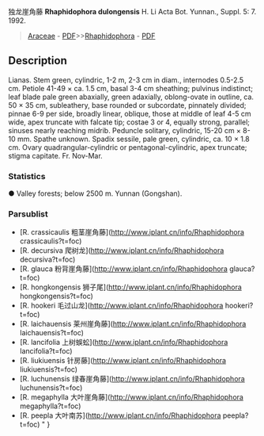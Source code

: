 独龙崖角藤 **Rhaphidophora dulongensis** H. Li Acta Bot. Yunnan., Suppl. 5: 7. 1992.

> [Araceae](http://www.iplant.cn/info/Araceae?t=foc) - [PDF](http://www.iplant.cn/foc/pdf/Araceae.pdf)>>[Rhaphidophora](http://www.iplant.cn/info/Rhaphidophora?t=foc) - [PDF](http://www.iplant.cn/foc/pdf/Rhaphidophora.pdf)

## Description

Lianas. Stem green, cylindric, 1-2 m, 2-3 cm in diam., internodes 0.5-2.5 cm. Petiole 41-49 × ca. 1.5 cm, basal 3-4 cm sheathing; pulvinus indistinct; leaf blade pale green abaxially, green adaxially, oblong-ovate in outline, ca. 50 × 35 cm, subleathery, base rounded or subcordate, pinnately divided; pinnae 6-9 per side, broadly linear, oblique, those at middle of leaf 4-5 cm wide, apex truncate with falcate tip; costae 3 or 4, equally strong, parallel; sinuses nearly reaching midrib. Peduncle solitary, cylindric, 15-20 cm × 8-10 mm. Spathe unknown. Spadix sessile, pale green, cylindric, ca. 10 × 1.8 cm. Ovary quadrangular-cylindric or pentagonal-cylindric, apex truncate; stigma capitate. Fr. Nov-Mar.

### Statistics
● Valley forests; below 2500 m. Yunnan (Gongshan).

### Parsublist

* [R.  crassicaulis  粗茎崖角藤](http://www.iplant.cn/info/Rhaphidophora crassicaulis?t=foc)
* [R.  decursiva  爬树龙](http://www.iplant.cn/info/Rhaphidophora decursiva?t=foc)
* [R.  glauca  粉背崖角藤](http://www.iplant.cn/info/Rhaphidophora glauca?t=foc)
* [R.  hongkongensis  狮子尾](http://www.iplant.cn/info/Rhaphidophora hongkongensis?t=foc)
* [R.  hookeri  毛过山龙](http://www.iplant.cn/info/Rhaphidophora hookeri?t=foc)
* [R.  laichauensis  莱州崖角藤](http://www.iplant.cn/info/Rhaphidophora laichauensis?t=foc)
* [R.  lancifolia  上树蜈蚣](http://www.iplant.cn/info/Rhaphidophora lancifolia?t=foc)
* [R.  liukiuensis  针房藤](http://www.iplant.cn/info/Rhaphidophora liukiuensis?t=foc)
* [R.  luchunensis  绿春崖角藤](http://www.iplant.cn/info/Rhaphidophora luchunensis?t=foc)
* [R.  megaphylla  大叶崖角藤](http://www.iplant.cn/info/Rhaphidophora megaphylla?t=foc)
* [R.  peepla  大叶南苏](http://www.iplant.cn/info/Rhaphidophora peepla?t=foc)
"
}